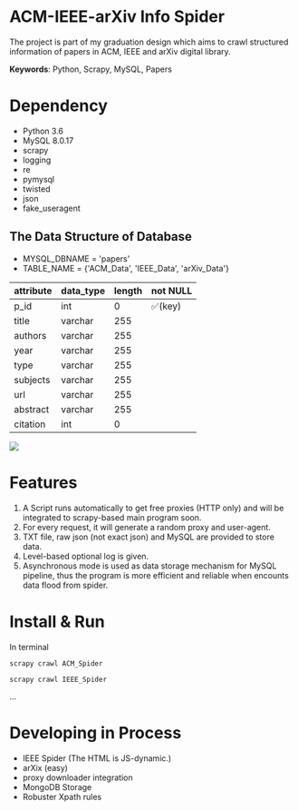 # ACM-IEEE-arXiv Info Spider

The project is part of my graduation design which aims to crawl structured information of papers in ACM, IEEE and arXiv digital library.

**Keywords**: Python, Scrapy, MySQL, Papers

# Dependency

- Python 3.6
- MySQL 8.0.17
- scrapy
- logging
- re
- pymysql
- twisted
- json
- fake_useragent

## The Data Structure of Database
- MYSQL_DBNAME = 'papers'
- TABLE_NAME = {'ACM_Data', 'IEEE_Data', 'arXiv_Data'}



attribute | data_type | length | not NULL 
---|---|---|---
p_id | int | 0 | :white_check_mark:(key) | 
title | varchar | 255
authors | varchar | 255
year | varchar | 255
type | varchar | 255
subjects | varchar | 255
url | varchar | 255
abstract | varchar | 255
citation | int | 0


![](https://github.com/xyjigsaw/ACM-IEEE-arXiv-Spider/blob/master/MySQL-Spider.png)

# Features
1. A Script runs automatically to get free proxies (HTTP only) and will be integrated to scrapy-based main program soon.
2. For every request, it will generate a random proxy and user-agent.
3. TXT file, raw json (not exact json) and MySQL are provided to store data.
4. Level-based optional log is given.  
5. Asynchronous mode is used as data storage mechanism for MySQL pipeline, thus the program is more efficient and reliable when encounts data flood from spider.

# Install & Run

In terminal

```
scrapy crawl ACM_Spider
```
```
scrapy crawl IEEE_Spider
```
...

# Developing in Process

- IEEE Spider (The HTML is JS-dynamic.)
- arXix (easy)
- proxy downloader integration
- MongoDB Storage
- Robuster Xpath rules